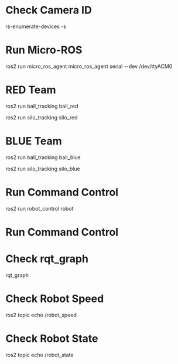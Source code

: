 # Check Camera ID
rs-enumerate-devices -s
# Run Micro-ROS
ros2 run micro_ros_agent micro_ros_agent serial --dev /dev/ttyACM0
# RED Team
ros2 run ball_tracking ball_red

ros2 run silo_tracking silo_red
# BLUE Team
ros2 run ball_tracking ball_blue

ros2 run silo_tracking silo_blue
# Run Command Control
ros2 run robot_control robot
# Run Command Control
# Check rqt_graph
rqt_graph
# Check Robot Speed
ros2 topic echo /robot_speed
# Check Robot State
ros2 topic echo /robot_state

